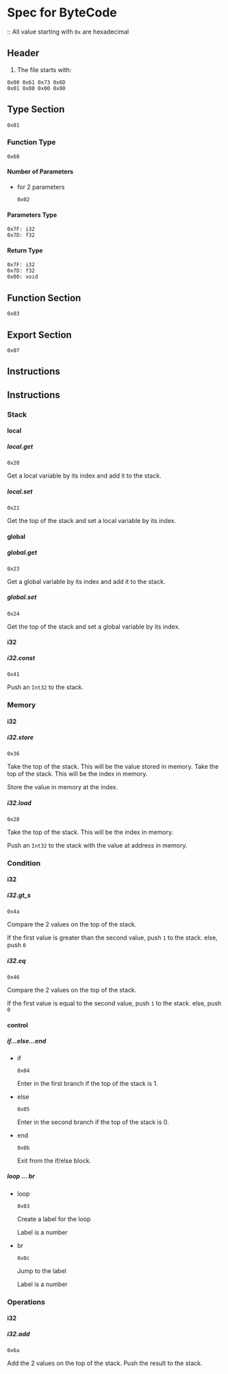 # Spec for ByteCode

:: All value starting with `0x` are hexadecimal

## Header

1. The file starts with:

```
0x00 0x61 0x73 0x6D
0x01 0x00 0x00 0x00
```

## Type Section

```
0x01
```

### Function Type

```
0x60
```

#### Number of Parameters

- for 2 parameters
    ```
    0x02
    ```

#### Parameters Type

```
0x7F: i32
0x7D: f32
```

#### Return Type

```
0x7F: i32
0x7D: f32
0x00: void
```

## Function Section

```
0x03
```

## Export Section

```
0x07
```

Instructions
------------

## Instructions

### Stack

#### local

##### local.get <index>

```
0x20
```

Get a local variable by its index and add it to the stack.

##### local.set <index>

```
0x21
```

Get the top of the stack and set a local variable by its index.

#### global

##### global.get <index>

```
0x23
```

Get a global variable by its index and add it to the stack.

##### global.set <index>

```
0x24
```

Get the top of the stack and set a global variable by its index.

#### i32

##### i32.const <value>

```
0x41
```

Push an `Int32` to the stack.

### Memory

#### i32

##### i32.store

```
0x36
```

Take the top of the stack. This will be the value stored in memory.
Take the top of the stack. This will be the index in memory.

Store the value in memory at the index.

##### i32.load

```
0x28
```

Take the top of the stack. This will be the index in memory.

Push an `Int32` to the stack with the value at address in memory.

### Condition

#### i32

##### i32.gt_s

```
0x4a
```

Compare the 2 values on the top of the stack.

If the first value is greater than the second value, push `1` to the stack.
else, push `0`

##### i32.eq

```
0x46
```

Compare the 2 values on the top of the stack.

If the first value is equal to the second value, push `1` to the stack.
else, push `0`

#### control

##### if...else...end

- if

    ```
    0x04
    ```

    Enter in the first branch if the top of the stack is 1.

- else

    ```
    0x05
    ```

    Enter in the second branch if the top of the stack is 0.

- end

    ```
    0x0b
    ```

    Exit from the if/else block.

##### loop <label> ... br <label>

- loop <label>

    ```
    0x03
    ```

    Create a label for the loop

    Label is a number

- br <label>

    ```
    0x0c
    ```

    Jump to the label

    Label is a number

### Operations

#### i32

##### i32.add

```
0x6a
```

Add the 2 values on the top of the stack.
Push the result to the stack.
